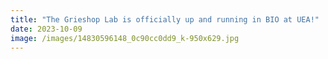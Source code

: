 ```yaml
---
title: "The Grieshop Lab is officially up and running in BIO at UEA!"
date: 2023-10-09
image: /images/14830596148_0c90cc0dd9_k-950x629.jpg
---
```


<!-- No content in original, add a short announcement if desired -->


